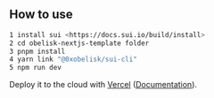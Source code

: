## How to use
```bash
1 install sui <https://docs.sui.io/build/install>
2 cd obelisk-nextjs-template folder 
3 pnpm install
4 yarn link "@0xobelisk/sui-cli"
5 npm run dev
```

Deploy it to the cloud with [Vercel](https://vercel.com/new?utm_source=github&utm_medium=readme&utm_campaign=next-example) ([Documentation](https://nextjs.org/docs/deployment)).
